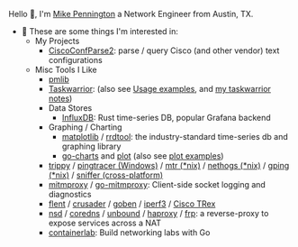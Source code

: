 
<!--
**mpenning/mpenning** is a ✨ _special_ ✨ repository because its `README.md` (this file) appears on your GitHub profile.

Here are some ideas to get you started:

- 🔭 I’m currently working on ...
- 🌱 I’m currently learning ...
- 👯 I’m looking to collaborate on ...
- 🤔 I’m looking for help with ...
- 💬 Ask me about ...
- 📫 How to reach me: ...
- 😄 Pronouns: ...
- ⚡ Fun fact: ...
-->
Hello 👋, I'm [Mike Pennington][1] a Network Engineer from Austin, TX.

- 💬 These are some things I'm interested in:
  - My Projects
    - [CiscoConfParse2][4]: parse / query Cisco (and other vendor) text configurations 
  - Misc Tools I Like
    - [pmlib][26]
    - [Taskwarrior][2]: (also see [Usage examples][3], and [my taskwarrior notes][5])
    - Data Stores
      - [InfluxDB][31]: Rust time-series DB, popular Grafana backend 
    - Graphing / Charting
      - [matplotlib][20] / [rrdtool][19]: the industry-standard time-series db and graphing library
      - [go-charts][16] and [plot][15] (also see [plot examples][17])  
    - [trippy][30] / [pingtracer (Windows)][7] / [mtr (*nix)][8] / [nethogs (*nix)][9] / [gping (*nix)][10] / [sniffer (cross-platform)][11]
    - [mitmproxy][21] / [go-mitmproxy][13]: Client-side socket logging and diagnostics
    - [flent][27] / [crusader][29] / [goben][14] / [iperf3][18] / [Cisco TRex][28]
    - [nsd][24] / [coredns][13] / [unbound][23] / [haproxy][25] / [frp][12]: a reverse-proxy to expose services across a NAT
    - [containerlab][22]: Build networking labs with Go
    
[1]: http://pennington.net
[2]: https://github.com/GothenburgBitFactory/taskwarrior
[3]: https://taskwarrior.org/docs/examples/
[4]: https://github.com/mpenning/ciscoconfparse2/
[5]: https://github.com/mpenning/taskwarrior_notes
[6]: https://github.com/mpenning/rst2pdf_http
[7]: https://github.com/bp2008/pingtracer
[8]: https://github.com/traviscross/mtr
[9]: https://github.com/raboof/nethogs
[10]: https://github.com/orf/gping
[11]: https://github.com/chenjiandongx/sniffer
[12]: https://github.com/fatedier/frp
[13]: https://github.com/coredns/coredns
[13]: https://github.com/lqqyt2423/go-mitmproxy
[14]: https://github.com/udhos/goben
[15]: https://github.com/gonum/plot
[16]: https://github.com/go-echarts/go-echarts
[17]: https://github.com/gonum/plot/wiki/Example-plots
[18]: https://github.com/esnet/iperf
[19]: https://github.com/oetiker/rrdtool-1.x
[20]: https://github.com/matplotlib/matplotlib
[21]: https://github.com/mitmproxy/mitmproxy
[21]: https://github.com/mitmproxy/mitmproxy
[22]: https://github.com/srl-labs/containerlab/tree/main
[23]: https://github.com/NLnetLabs/unbound
[24]: https://github.com/NLnetLabs/nsd
[25]: http://www.haproxy.org/
[26]: https://github.com/mpenning/pmlib
[27]: https://github.com/tohojo/flent
[28]: https://github.com/cisco-system-traffic-generator/trex-core
[29]: https://github.com/Zoxc/crusader
[30]: https://github.com/fujiapple852/trippy
[31]: https://github.com/influxdata/influxdb/
